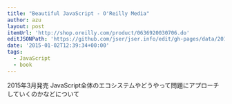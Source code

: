 ```yaml
---
title: "Beautiful JavaScript - O'Reilly Media"
author: azu
layout: post
itemUrl: 'http://shop.oreilly.com/product/0636920030706.do'
editJSONPath: 'https://github.com/jser/jser.info/edit/gh-pages/data/2015/01/index.json'
date: '2015-01-02T12:39:34+00:00'
tags:
  - JavaScript
  - book
---
```

2015年3月発売
JavaScript全体のエコシステムやどうやって問題にアプローチしていくのかなどについて
